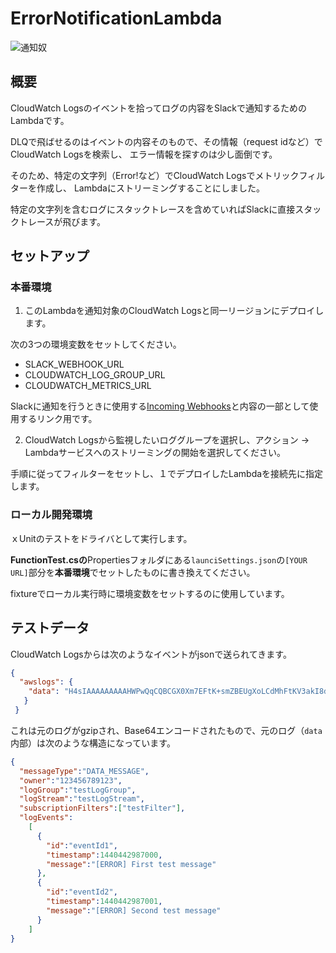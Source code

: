 # ErrorNotificationLambda

![通知奴](https://user-images.githubusercontent.com/7035446/34076287-38bc8e72-e324-11e7-9811-ce00cdc2cc03.PNG "通知奴")

## 概要
CloudWatch Logsのイベントを拾ってログの内容をSlackで通知するためのLambdaです。

DLQで飛ばせるのはイベントの内容そのもので、その情報（request idなど）でCloudWatch Logsを検索し、
エラー情報を探すのは少し面倒です。

そのため、特定の文字列（Error!など）でCloudWatch Logsでメトリックフィルターを作成し、
Lambdaにストリーミングすることにしました。

特定の文字列を含むログにスタックトレースを含めていればSlackに直接スタックトレースが飛びます。

## セットアップ
### 本番環境
1. このLambdaを通知対象のCloudWatch Logsと同一リージョンにデプロイします。

次の3つの環境変数をセットしてください。

* SLACK_WEBHOOK_URL
* CLOUDWATCH_LOG_GROUP_URL
* CLOUDWATCH_METRICS_URL

Slackに通知を行うときに使用する[Incoming Webhooks](https://api.slack.com/incoming-webhooks)と内容の一部として使用するリンク用です。

2. CloudWatch Logsから監視したいロググループを選択し、アクション -> Lambdaサービスへのストリーミングの開始を選択してください。

手順に従ってフィルターをセットし、１でデプロイしたLambdaを接続先に指定します。

### ローカル開発環境
ｘUnitのテストをドライバとして実行します。

**FunctionTest.csの**Propertiesフォルダにある`launciSettings.json`の`[YOUR URL]`部分を**本番環境**でセットしたものに書き換えてください。

fixtureでローカル実行時に環境変数をセットするのに使用しています。

## テストデータ
CloudWatch Logsからは次のようなイベントがjsonで送られてきます。

```json
{
  "awslogs": {
    "data": "H4sIAAAAAAAAAHWPwQqCQBCGX0Xm7EFtK+smZBEUgXoLCdMhFtKV3akI8d0bLYmibvPPN3wz00CJxmQnTO41whwWQRIctmEcB6sQbFC3CjW3XW8kxpOpP+OC22d1Wml1qZkQGtoMsScxaczKN3plG8zlaHIta5KqWsozoTYw3/djzwhpLwivWFGHGpAFe7DL68JlBUk+l7KSN7tCOEJ4M3/qOI49vMHj+zCKdlFqLaU2ZHV2a4Ct/an0/ivdX8oYc1UVX860fQDQiMdxRQEAAA=="
   }
 }
```

これは元のログがgzipされ、Base64エンコードされたもので、元のログ（`data`内部）は次のような構造になっています。

```json
{
  "messageType":"DATA_MESSAGE",
  "owner":"123456789123",
  "logGroup":"testLogGroup",
  "logStream":"testLogStream",
  "subscriptionFilters":["testFilter"],
  "logEvents":
    [
      {
        "id":"eventId1",
        "timestamp":1440442987000,
        "message":"[ERROR] First test message"
      },
      {
        "id":"eventId2",
        "timestamp":1440442987001,
        "message":"[ERROR] Second test message"
      }
    ]
}
```

